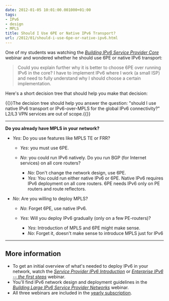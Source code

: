 ```yaml
---
date: 2012-01-05 10:01:00.001000+01:00
tags:
- IPv6
- design
- MPLS
title: Should I Use 6PE or Native IPv6 Transport?
url: /2012/01/should-i-use-6pe-or-native-ipv6.html
---
```

One of my students was watching the [*Building IPv6 Service Provider Core*](http://www.ipspace.net/Building_IPv6_Service_Provider_Core) webinar and wondered whether he should use 6PE or native IPv6 transport:

> Could you explain further why it is better to choose 6PE over running IPv6 in the core? I have to implement IPv6 where I work (a small ISP) and need to fully understand why I should choose a certain implementation.

Here's a short decision tree that should help you make that decision:
<!--more-->
{{<note>}}The decision tree should help you answer the question: "should I use native IPv6 transport or IPv6-over-MPLS for the global IPv6 connectivity?" L2/L3 VPN services are out of scope.{{</note>}}

---
**Do you already have MPLS in your network?**

* *Yes*: Do you use features like MPLS TE or FRR?
    * *Yes*: you must use 6PE.
    * *No*: you could run IPv6 natively. Do you run BGP (for Internet services) on all core routers?

        - *No:* Don't change the network design, use 6PE.
        - *Yes:* You could run either native IPv6 or 6PE. Native IPv6 requires IPv6 deployment on all core routers. 6PE needs IPv6 only on PE routers and route reflectors.

* *No*: Are you willing to deploy MPLS?
    * *No*: Forget 6PE, use native IPv6.
    * *Yes*: Will you deploy IPv6 gradually (only on a few PE-routers)?

        -   *Yes*: Introduction of MPLS and 6PE might make sense.
        -   *No*: Forget it, doesn\'t make sense to introduce MPLS just for IPv6

---

## More information

* To get an initial overview of what's needed to deploy IPv6 in your network, watch the [*Service Provider IPv6 Introduction*](http://www.ipspace.net/Service_Provider_IPv6_Introduction) or [*Enterprise IPv6 -- the first steps*](http://www.ipspace.net/Enterprise_IPv6_-_the_First_Steps) webinar. 
* You'll find IPv6 network design and deployment guidelines in the [*Building Large IPv6 Service Provider Networks*](https://www.ipspace.net/Building_Large_IPv6_Service_Provider_Networks) webinar.
* All three webinars are included in the [yearly subscription](http://www.ipspace.net/Subscription).
